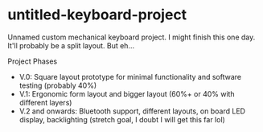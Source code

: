 # untitled-keyboard-project
Unnamed custom mechanical keyboard project. I might finish this one day. It'll probably be a split layout. But eh...

Project Phases
- V.0: Square layout prototype for minimal functionality and software testing (probably 40%)
- V.1: Ergonomic form layout and bigger layout (60%+ or 40% with different layers)
- V.2 and onwards: Bluetooth support, different layouts, on board LED display, backlighting (stretch goal, I doubt I will get this far lol)

